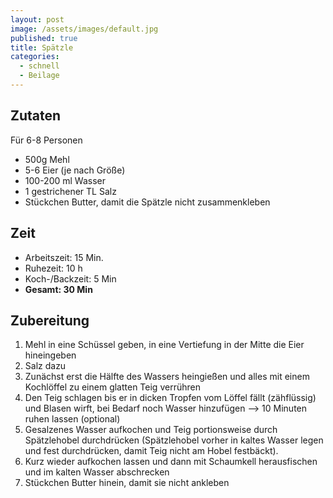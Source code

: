 ```yaml
---
layout: post
image: /assets/images/default.jpg
published: true
title: Spätzle
categories:
  - schnell
  - Beilage
---
```

## Zutaten
Für 6-8 Personen 
- 500g Mehl
- 5-6 Eier (je nach Größe)
- 100-200 ml Wasser
- 1 gestrichener TL Salz
- Stückchen Butter, damit die Spätzle nicht zusammenkleben

## Zeit
- Arbeitszeit: 15 Min.
- Ruhezeit: 10 h
- Koch-/Backzeit: 5 Min
- **Gesamt: 30 Min**

## Zubereitung
1. Mehl in eine Schüssel geben, in eine Vertiefung in der Mitte die Eier hineingeben
2. Salz dazu
3. Zunächst erst die Hälfte des Wassers heingießen und alles mit einem Kochlöffel zu einem glatten Teig verrühren
4. Den Teig schlagen bis er in dicken Tropfen vom Löffel fällt (zähflüssig) und Blasen wirft, bei Bedarf noch Wasser hinzufügen --> 10 Minuten ruhen lassen (optional)
5. Gesalzenes Wasser aufkochen und Teig portionsweise durch Spätzlehobel durchdrücken (Spätzlehobel vorher in kaltes Wasser legen und fest durchdrücken, damit Teig nicht am Hobel festbäckt).
6. Kurz wieder aufkochen lassen und dann mit Schaumkell herausfischen und im kalten Wasser abschrecken
7. Stückchen Butter hinein, damit sie nicht ankleben
